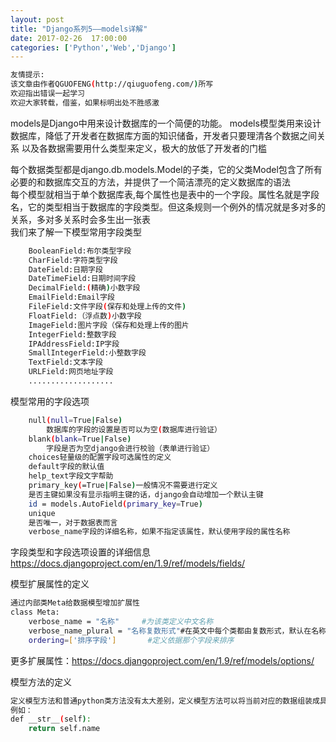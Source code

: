 ```yaml
---
layout: post
title: "Django系列5——models详解"
date: 2017-02-26  17:00:00
categories: ['Python','Web','Django']
---
```

```bash
友情提示:
该文章由作者QGUOFENG(http://qiuguofeng.com/)所写
欢迎指出错误一起学习
欢迎大家转载，借鉴，如果标明出处不胜感激
```
models是Django中用来设计数据库的一个简便的功能。
models模型类用来设计数据库，降低了开发者在数据库方面的知识储备，开发者只要理清各个数据之间关系
以及各数据需要用什么类型来定义，极大的放低了开发者的门槛<br />

每个数据类型都是django.db.models.Model的子类，它的父类Model包含了所有必要的和数据库交互的方法，并提供了一个简洁漂亮的定义数据库的语法<br />
每个模型就相当于单个数据库表,每个属性也是表中的一个字段。属性名就是字段名，它的类型相当于数据库的字段类型。但这条规则一个例外的情况就是多对多的关系，多对多关系时会多生出一张表
<br />
我们来了解一下模型常用字段类型
```bash
	BooleanField:布尔类型字段
	CharField:字符类型字段
	DateField:日期字段
	DateTimeField:日期时间字段
   	DecimalField:(精确)小数字段
	EmailField:Email字段
	FileField:文件字段(保存和处理上传的文件)
	FloatField:（浮点数)小数字段
	ImageField:图片字段（保存和处理上传的图片
	IntegerField:整数字段
	IPAddressField:IP字段
	SmallIntegerField:小整数字段
	TextField:文本字段
	URLField:网页地址字段
	...................
```
模型常用的字段选项
```bash
	null(null=True|False)
		数据库的字段的设置是否可以为空(数据库进行验证）
	blank(blank=True|False)
		字段是否为空django会进行校验（表单进行验证）
	choices轻量级的配置字段可选属性的定义
	default字段的默认值
	help_text字段文字帮助
	primary_key(=True|False)一般情况不需要进行定义
	是否主键如果没有显示指明主键的话，django会自动增加一个默认主键
	id = models.AutoField(primary_key=True)
	unique
	是否唯一，对于数据表而言
	verbose_name字段的详细名称，如果不指定该属性，默认使用字段的属性名称
```
字段类型和字段选项设置的详细信息
<a href="https://docs.djangoproject.com/en/1.9/ref/models/fields/">https://docs.djangoproject.com/en/1.9/ref/models/fields/</a>


模型扩展属性的定义
```bash
通过内部类Meta给数据模型增加扩展性
class Meta:
    verbose_name = "名称"		#为该类定义中文名称
    verbose_name_plural = "名称复数形式"#在英文中每个类都由复数形式，默认在名称后+s
    ordering=['排序字段']		#定义依据那个字段来排序
```
更多扩展属性：<a href="https://docs.djangoproject.com/en/1.9/ref/models/options/">https://docs.djangoproject.com/en/1.9/ref/models/options/</a>

模型方法的定义
```bash
定义模型方法和普通python类方法没有太大差别，定义模型方法可以将当前对应的数据组装成具体的业务逻辑
例如：
def __str__(self):
    return self.name
```
